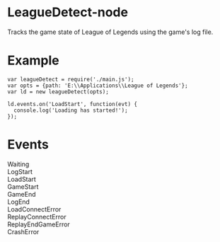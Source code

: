 LeagueDetect-node
=================

Tracks the game state of League of Legends using the game's log file.  
  
Example
=======
  
```
var leagueDetect = require('./main.js');
var opts = {path: 'E:\\Applications\\League of Legends'};
var ld = new leagueDetect(opts);

ld.events.on('LoadStart', function(evt) {
  console.log('Loading has started!');
});
```  
  
Events
======
  
Waiting  
LogStart  
LoadStart  
GameStart  
GameEnd  
LogEnd  
LoadConnectError  
ReplayConnectError  
ReplayEndGameError  
CrashError
